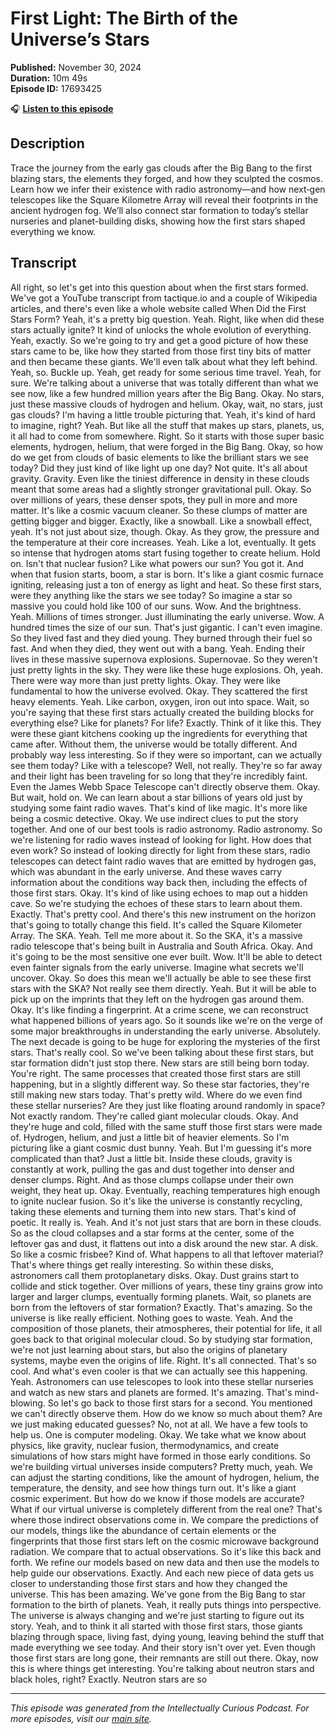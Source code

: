 # First Light: The Birth of the Universe’s Stars

**Published:** November 30, 2024  
**Duration:** 10m 49s  
**Episode ID:** 17693425

🎧 **[Listen to this episode](https://intellectuallycurious.buzzsprout.com/2529712/episodes/17693425-first-light-the-birth-of-the-universe’s-stars)**

## Description

Trace the journey from the early gas clouds after the Big Bang to the first blazing stars, the elements they forged, and how they sculpted the cosmos. Learn how we infer their existence with radio astronomy—and how next‑gen telescopes like the Square Kilometre Array will reveal their footprints in the ancient hydrogen fog. We’ll also connect star formation to today’s stellar nurseries and planet-building disks, showing how the first stars shaped everything we know.

## Transcript

All right, so let's get into this question about when the first stars formed. We've got a YouTube transcript from tactique.io and a couple of Wikipedia articles, and there's even like a whole website called When Did the First Stars Form? Yeah, it's a pretty big question. Yeah. Right, like when did these stars actually ignite? It kind of unlocks the whole evolution of everything. Yeah, exactly. So we're going to try and get a good picture of how these stars came to be, like how they started from those first tiny bits of matter and then became these giants. We'll even talk about what they left behind. Yeah, so. Buckle up. Yeah, get ready for some serious time travel. Yeah, for sure. We're talking about a universe that was totally different than what we see now, like a few hundred million years after the Big Bang. Okay. No stars, just these massive clouds of hydrogen and helium. Okay, wait, no stars, just gas clouds? I'm having a little trouble picturing that. Yeah, it's kind of hard to imagine, right? Yeah. But like all the stuff that makes up stars, planets, us, it all had to come from somewhere. Right. So it starts with those super basic elements, hydrogen, helium, that were forged in the Big Bang. Okay, so how do we get from clouds of basic elements to like the brilliant stars we see today? Did they just kind of like light up one day? Not quite. It's all about gravity. Gravity. Even like the tiniest difference in density in these clouds meant that some areas had a slightly stronger gravitational pull. Okay. So over millions of years, these denser spots, they pull in more and more matter. It's like a cosmic vacuum cleaner. So these clumps of matter are getting bigger and bigger. Exactly, like a snowball. Like a snowball effect, yeah. It's not just about size, though. Okay. As they grow, the pressure and the temperature at their core increases. Yeah. Like a lot, eventually. It gets so intense that hydrogen atoms start fusing together to create helium. Hold on. Isn't that nuclear fusion? Like what powers our sun? You got it. And when that fusion starts, boom, a star is born. It's like a giant cosmic furnace igniting, releasing just a ton of energy as light and heat. So these first stars, were they anything like the stars we see today? So imagine a star so massive you could hold like 100 of our suns. Wow. And the brightness. Yeah. Millions of times stronger. Just illuminating the early universe. Wow. A hundred times the size of our sun. That's just gigantic. I can't even imagine. So they lived fast and they died young. They burned through their fuel so fast. And when they died, they went out with a bang. Yeah. Ending their lives in these massive supernova explosions. Supernovae. So they weren't just pretty lights in the sky. They were like these huge explosions. Oh, yeah. There were way more than just pretty lights. Okay. They were like fundamental to how the universe evolved. Okay. They scattered the first heavy elements. Yeah. Like carbon, oxygen, iron out into space. Wait, so you're saying that these first stars actually created the building blocks for everything else? Like for planets? For life? Exactly. Think of it like this. They were these giant kitchens cooking up the ingredients for everything that came after. Without them, the universe would be totally different. And probably way less interesting. So if they were so important, can we actually see them today? Like with a telescope? Well, not really. They're so far away and their light has been traveling for so long that they're incredibly faint. Even the James Webb Space Telescope can't directly observe them. Okay. But wait, hold on. We can learn about a star billions of years old just by studying some faint radio waves. That's kind of like magic. It's more like being a cosmic detective. Okay. We use indirect clues to put the story together. And one of our best tools is radio astronomy. Radio astronomy. So we're listening for radio waves instead of looking for light. How does that even work? So instead of looking directly for light from these stars, radio telescopes can detect faint radio waves that are emitted by hydrogen gas, which was abundant in the early universe. And these waves carry information about the conditions way back then, including the effects of those first stars. Okay. It's kind of like using echoes to map out a hidden cave. So we're studying the echoes of these stars to learn about them. Exactly. That's pretty cool. And there's this new instrument on the horizon that's going to totally change this field. It's called the Square Kilometer Array. The SKA. Yeah. Tell me more about it. So the SKA, it's a massive radio telescope that's being built in Australia and South Africa. Okay. And it's going to be the most sensitive one ever built. Wow. It'll be able to detect even fainter signals from the early universe. Imagine what secrets we'll uncover. Okay. So does this mean we'll actually be able to see these first stars with the SKA? Not really see them directly. Yeah. But it will be able to pick up on the imprints that they left on the hydrogen gas around them. Okay. It's like finding a fingerprint. At a crime scene, we can reconstruct what happened billions of years ago. So it sounds like we're on the verge of some major breakthroughs in understanding the early universe. Absolutely. The next decade is going to be huge for exploring the mysteries of the first stars. That's really cool. So we've been talking about these first stars, but star formation didn't just stop there. New stars are still being born today. You're right. The same processes that created those first stars are still happening, but in a slightly different way. So these star factories, they're still making new stars today. That's pretty wild. Where do we even find these stellar nurseries? Are they just like floating around randomly in space? Not exactly random. They're called giant molecular clouds. Okay. And they're huge and cold, filled with the same stuff those first stars were made of. Hydrogen, helium, and just a little bit of heavier elements. So I'm picturing like a giant cosmic dust bunny. Yeah. But I'm guessing it's more complicated than that? Just a little bit. Inside these clouds, gravity is constantly at work, pulling the gas and dust together into denser and denser clumps. Right. And as those clumps collapse under their own weight, they heat up. Okay. Eventually, reaching temperatures high enough to ignite nuclear fusion. So it's like the universe is constantly recycling, taking these elements and turning them into new stars. That's kind of poetic. It really is. Yeah. And it's not just stars that are born in these clouds. So as the cloud collapses and a star forms at the center, some of the leftover gas and dust, it flattens out into a disk around the new star. A disk. So like a cosmic frisbee? Kind of. What happens to all that leftover material? That's where things get really interesting. So within these disks, astronomers call them protoplanetary disks. Okay. Dust grains start to collide and stick together. Over millions of years, these tiny grains grow into larger and larger clumps, eventually forming planets. Wait, so planets are born from the leftovers of star formation? Exactly. That's amazing. So the universe is like really efficient. Nothing goes to waste. Yeah. And the composition of those planets, their atmospheres, their potential for life, it all goes back to that original molecular cloud. So by studying star formation, we're not just learning about stars, but also the origins of planetary systems, maybe even the origins of life. Right. It's all connected. That's so cool. And what's even cooler is that we can actually see this happening. Yeah. Astronomers can use telescopes to look into these stellar nurseries and watch as new stars and planets are formed. It's amazing. That's mind-blowing. So let's go back to those first stars for a second. You mentioned we can't directly observe them. How do we know so much about them? Are we just making educated guesses? No, not at all. We have a few tools to help us. One is computer modeling. Okay. We take what we know about physics, like gravity, nuclear fusion, thermodynamics, and create simulations of how stars might have formed in those early conditions. So we're building virtual universes inside computers? Pretty much, yeah. We can adjust the starting conditions, like the amount of hydrogen, helium, the temperature, the density, and see how things turn out. It's like a giant cosmic experiment. But how do we know if those models are accurate? What if our virtual universe is completely different from the real one? That's where those indirect observations come in. We compare the predictions of our models, things like the abundance of certain elements or the fingerprints that those first stars left on the cosmic microwave background radiation. We compare that to actual observations. So it's like this back and forth. We refine our models based on new data and then use the models to help guide our observations. Exactly. And each new piece of data gets us closer to understanding those first stars and how they changed the universe. This has been amazing. We've gone from the Big Bang to star formation to the birth of planets. Yeah, it really puts things into perspective. The universe is always changing and we're just starting to figure out its story. Yeah, and to think it all started with those first stars, those giants blazing through space, living fast, dying young, leaving behind the stuff that made everything we see today. And their story isn't over yet. Even though those first stars are long gone, their remnants are still out there. Okay, now this is where things get interesting. You're talking about neutron stars and black holes, right? Exactly. Neutron stars are so

---
*This episode was generated from the Intellectually Curious Podcast. For more episodes, visit our [main site](https://intellectuallycurious.buzzsprout.com).*
